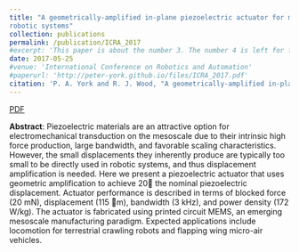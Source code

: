 ```yaml
---
title: "A geometrically-amplified in-plane piezoelectric actuator for mesoscale
robotic systems"
collection: publications
permalink: /publication/ICRA_2017
#excerpt: 'This paper is about the number 3. The number 4 is left for future work.'
date: 2017-05-25
#venue: 'International Conference on Robotics and Automation'
#paperurl: 'http://peter-york.github.io/files/ICRA_2017.pdf'
citation: 'P. A. York and R. J. Wood, "A geometrically-amplified in-plane piezoelectric actuator for mesoscale robotic systems," in IEEE International Conference on Robotics and Automation, 2017, pp. 1263-1268'
---
```


[PDF](http://peter-york.github.io/files/ICRA_2017.pdf)

**Abstract**: Piezoelectric materials are an attractive option for
electromechanical transduction on the mesoscale due to their
intrinsic high force production, large bandwidth, and favorable
scaling characteristics. However, the small displacements they
inherently produce are typically too small to be directly used in
robotic systems, and thus displacement amplification is needed.
Here we present a piezoelectric actuator that uses geometric
amplification to achieve 20 the nominal piezoelectric displacement.
Actuator performance is described in terms of blocked
force (20 mN), displacement (115 m), bandwidth (3 kHz), and
power density (172 W/kg). The actuator is fabricated using
printed circuit MEMS, an emerging mesoscale manufacturing
paradigm. Expected applications include locomotion for terrestrial
crawling robots and flapping wing micro-air vehicles.
